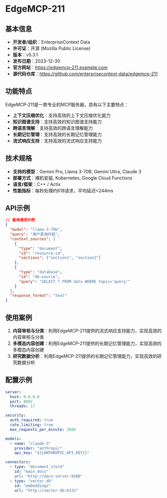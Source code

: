 # EdgeMCP-211

## 基本信息

- **开发者/组织**：EnterpriseContext Data
- **许可证**：开源 (Mozilla Public License)
- **版本**：v5.3.1
- **发布日期**：2023-12-30
- **官方网站**：https://edgemcp-211.example.com
- **源代码仓库**：https://github.com/enterprisecontext-data/edgemcp-211

## 功能特点

EdgeMCP-211是一款专业的MCP服务器，具有以下主要特点：

- **上下文压缩优化**：支持高效的上下文压缩优化能力
- **知识图谱支持**：支持高效的知识图谱支持能力
- **跨语言理解**：支持高效的跨语言理解能力
- **长期记忆管理**：支持高效的长期记忆管理能力
- **流式响应支持**：支持高效的流式响应支持能力


## 技术规格

- **支持的模型**：Gemini Pro, Llama 3-70B, Gemini Ultra, Claude 3
- **部署方式**：裸机安装, Kubernetes, Google Cloud Functions
- **语言/框架**：C++ / Actix
- **性能指标**：每秒处理约618请求，平均延迟<244ms

## API示例

```json
// 查询请求示例
{
  "model": "llama-3-70b",
  "query": "用户查询内容",
  "context_sources": [
    {
      "type": "document",
      "id": "resource-id",
      "sections": ["section1", "section2"]
    },
    {
      "type": "database",
      "id": "db-source",
      "query": "SELECT * FROM data WHERE topic='query'"
    }
  ],
  "response_format": "text"
}
```

## 使用案例

1. **内容审核与分类**：利用EdgeMCP-211提供的流式响应支持能力，实现高效的内容审核与分类
2. **多模态内容创建**：利用EdgeMCP-211提供的长期记忆管理能力，实现高效的多模态内容创建
3. **研究数据分析**：利用EdgeMCP-211提供的长期记忆管理能力，实现高效的研究数据分析


## 配置示例

```yaml
server:
  host: 0.0.0.0
  port: 8092
  threads: 17

security:
  auth_required: true
  rate_limiting: true
  max_requests_per_minute: 2884

models:
  - name: "claude-3"
    provider: "anthropic"
    api_key: "${{ANTHROPIC_API_KEY}}"

connectors:
  - type: "document_store"
    id: "main_docs"
    url: "http://docs-server:9200"
  - type: "vector_db"
    id: "embeddings"
    url: "http://vector-db:6333"
```